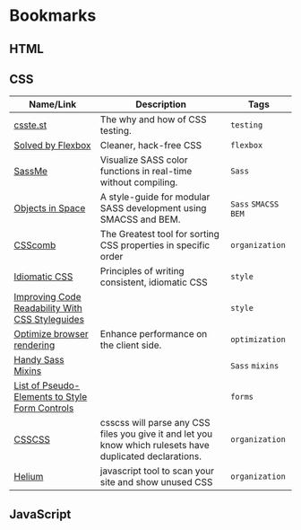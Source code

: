 # Bookmarks

## HTML

## CSS

 Name/Link | Description | Tags 
--- | --- | ---
[csste.st](csste.st) | The why and how of CSS testing. | `testing`
[Solved by Flexbox](http://philipwalton.github.io/solved-by-flexbox/) | Cleaner, hack-free CSS | `flexbox`
[SassMe](http://sassme.arc90.com/) | Visualize SASS color functions in real-time without compiling. | `Sass`
[Objects in Space](https://medium.com/objects-in-space/f6f404727) | A style-guide for modular SASS development using SMACSS and BEM. | `Sass` `SMACSS` `BEM`
[CSScomb](http://csscomb.com/) | The Greatest tool for sorting CSS properties in specific order | `organization`
[Idiomatic CSS](https://github.com/necolas/idiomatic-css) | Principles of writing consistent, idiomatic CSS | `style`
[Improving Code Readability With CSS Styleguides](http://coding.smashingmagazine.com/2008/05/02/improving-code-readability-with-css-styleguides/) | | `style`
[Optimize browser rendering](https://developers.google.com/speed/docs/best-practices/rendering) | Enhance performance on the client side. | `optimization`
[Handy Sass Mixins](http://web-design-weekly.com/blog/2013/05/12/handy-sass-mixins/) | | `Sass` `mixins`
[List of Pseudo-Elements to Style Form Controls](http://tjvantoll.com/2013/04/15/list-of-pseudo-elements-to-style-form-controls/) | | `forms`
[CSSCSS](http://zmoazeni.github.io/csscss/) | csscss will parse any CSS files you give it and let you know which rulesets have duplicated declarations. | `organization`
[Helium](https://github.com/geuis/helium-css) | javascript tool to scan your site and show unused CSS | `organization`


## JavaScript
